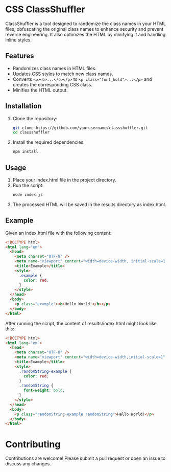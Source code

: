 # CSS ClassShuffler

ClassShuffler is a tool designed to randomize the class names in your HTML files, obfuscating the original class names to enhance security and prevent reverse engineering. It also optimizes the HTML by minifying it and handling inline styles.

## Features

- Randomizes class names in HTML files.
- Updates CSS styles to match new class names.
- Converts `<p><b>...</b></p>` to `<p class="font_bold">...</p>` and creates the corresponding CSS class.
- Minifies the HTML output.

## Installation

1. Clone the repository:

   ```bash
   git clone https://github.com/yourusername/classshuffler.git
   cd classshuffler
   ```

2. Install the required dependencies:
   ```bash
   npm install
   ```

## Usage

1. Place your index.html file in the project directory.
2. Run the script:
   ```bash
   node index.js
   ```
3. The processed HTML will be saved in the results directory as index.html.

## Example

Given an index.html file with the following content:

```html
<!DOCTYPE html>
<html lang="en">
  <head>
    <meta charset="UTF-8" />
    <meta name="viewport" content="width=device-width, initial-scale=1.0" />
    <title>Example</title>
    <style>
      .example {
        color: red;
      }
    </style>
  </head>
  <body>
    <p class="example"><b>Hello World!</b></p>
  </body>
</html>
```

After running the script, the content of results/index.html might look like this:

```html
<!DOCTYPE html>
<html lang="en">
  <head>
    <meta charset="UTF-8" />
    <meta name="viewport" content="width=device-width,initial-scale=1" />
    <title>Example</title>
    <style>
      .randomString-example {
        color: red;
      }
      .randomString {
        font-weight: bold;
      }
    </style>
  </head>
  <body>
    <p class="randomString-example randomString">Hello World!</p>
  </body>
</html>
```

# Contributing

Contributions are welcome! Please submit a pull request or open an issue to discuss any changes.
